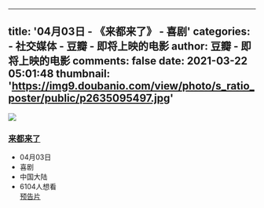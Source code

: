 
---
title: '04月03日 - 《来都来了》 - 喜剧'
categories: 
    - 社交媒体
    - 豆瓣 - 即将上映的电影
author: 豆瓣 - 即将上映的电影
comments: false
date: 2021-03-22 05:01:48
thumbnail: 'https://img9.doubanio.com/view/photo/s_ratio_poster/public/p2635095497.jpg'
---

<div>   
<a class="thumb" href="https://movie.douban.com/subject/34670706/">
                        <img src="https://img9.doubanio.com/view/photo/s_ratio_poster/public/p2635095497.jpg" class referrerpolicy="no-referrer">
                    </a>
                    <div class="intro">
                        <h3>
                            <a href="https://movie.douban.com/subject/34670706/" class>来都来了</a>
                            <span class="icon"></span>
                        </h3>
                        <ul>
                                <li class="dt">04月03日</li>
                                <li class="dt">喜剧</li>
                                <li class="dt">中国大陆</li>
                                <li class="dt last"><span class>6104人想看</span></li>
                                <a href="https://movie.douban.com/trailer/273320/#content" class="trailer_icon">预告片</a>
                        </ul>
                    </div>
                  
</div>
            